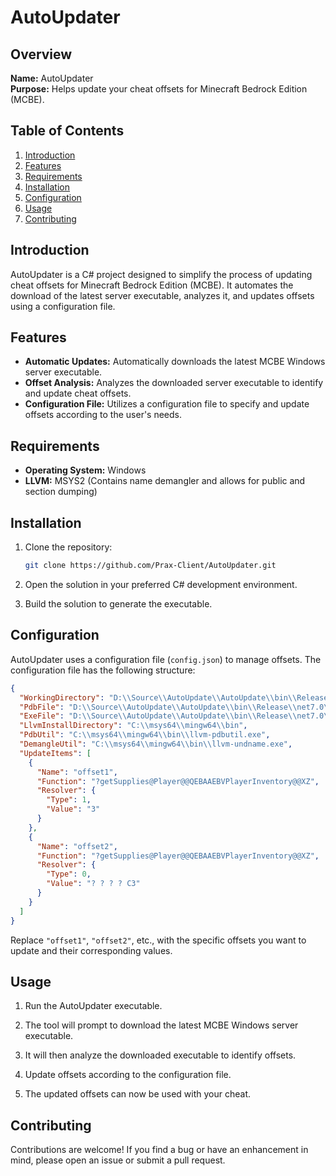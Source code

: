 # AutoUpdater

## Overview

**Name:** AutoUpdater  
**Purpose:** Helps update your cheat offsets for Minecraft Bedrock Edition (MCBE).

## Table of Contents

1. [Introduction](#introduction)
2. [Features](#features)
3. [Requirements](#requirements)
4. [Installation](#installation)
5. [Configuration](#configuration)
6. [Usage](#usage)
7. [Contributing](#contributing)
   
## Introduction

AutoUpdater is a C# project designed to simplify the process of updating cheat offsets for Minecraft Bedrock Edition (MCBE). It automates the download of the latest server executable, analyzes it, and updates offsets using a configuration file.

## Features

- **Automatic Updates:** Automatically downloads the latest MCBE Windows server executable.
- **Offset Analysis:** Analyzes the downloaded server executable to identify and update cheat offsets.
- **Configuration File:** Utilizes a configuration file to specify and update offsets according to the user's needs.

## Requirements

- **Operating System:** Windows
- **LLVM:** MSYS2 (Contains name demangler and allows for public and section dumping)
## Installation

1. Clone the repository:

   ```bash
   git clone https://github.com/Prax-Client/AutoUpdater.git
   ```

2. Open the solution in your preferred C# development environment.

3. Build the solution to generate the executable.

## Configuration

AutoUpdater uses a configuration file (`config.json`) to manage offsets. The configuration file has the following structure:

```json
{
  "WorkingDirectory": "D:\\Source\\AutoUpdate\\AutoUpdate\\bin\\Release\\net7.0\\win-x64\\publish",
  "PdbFile": "D:\\Source\\AutoUpdate\\AutoUpdate\\bin\\Release\\net7.0\\win-x64\\publish\\bedrock-server-1.20.40.01\\bedrock_server.pdb",
  "ExeFile": "D:\\Source\\AutoUpdate\\AutoUpdate\\bin\\Release\\net7.0\\win-x64\\publish\\bedrock-server-1.20.40.01\\bedrock_server.exe",
  "LlvmInstallDirectory": "C:\\msys64\\mingw64\\bin",
  "PdbUtil": "C:\\msys64\\mingw64\\bin\\llvm-pdbutil.exe",
  "DemangleUtil": "C:\\msys64\\mingw64\\bin\\llvm-undname.exe",
  "UpdateItems": [
    {
      "Name": "offset1",
      "Function": "?getSupplies@Player@@QEBAAEBVPlayerInventory@@XZ",
      "Resolver": {
        "Type": 1,
        "Value": "3"
      }
    },
    {
      "Name": "offset2",
      "Function": "?getSupplies@Player@@QEBAAEBVPlayerInventory@@XZ",
      "Resolver": {
        "Type": 0,
        "Value": "? ? ? ? C3"
      }
    }
  ]
}
```

Replace `"offset1"`, `"offset2"`, etc., with the specific offsets you want to update and their corresponding values.

## Usage

1. Run the AutoUpdater executable.

2. The tool will prompt to download the latest MCBE Windows server executable.

3. It will then analyze the downloaded executable to identify offsets.

4. Update offsets according to the configuration file.

5. The updated offsets can now be used with your cheat.

## Contributing

Contributions are welcome! If you find a bug or have an enhancement in mind, please open an issue or submit a pull request.
